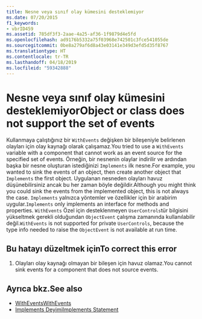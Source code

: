 ```yaml
---
title: Nesne veya sınıf olay kümesini desteklemiyor
ms.date: 07/20/2015
f1_keywords:
- vbrID459
ms.assetid: 785df3f3-2aae-4a25-af36-1f9879d4e5fd
ms.openlocfilehash: ad9176b5332a75f03968e742501c3fce541055de
ms.sourcegitcommit: 0be8a279af6d8a43e03141e349d3efd5d35f8767
ms.translationtype: HT
ms.contentlocale: tr-TR
ms.lasthandoff: 04/18/2019
ms.locfileid: "59342888"
---
```

# <a name="object-or-class-does-not-support-the-set-of-events"></a><span data-ttu-id="94ad1-102">Nesne veya sınıf olay kümesini desteklemiyor</span><span class="sxs-lookup"><span data-stu-id="94ad1-102">Object or class does not support the set of events</span></span>
<span data-ttu-id="94ad1-103">Kullanmaya çalıştığınız bir `WithEvents` değişken bir bileşeniyle belirlenen olayları için olay kaynağı olarak çalışamaz.</span><span class="sxs-lookup"><span data-stu-id="94ad1-103">You tried to use a `WithEvents` variable with a component that cannot work as an event source for the specified set of events.</span></span> <span data-ttu-id="94ad1-104">Örneğin, bir nesnenin olaylar indirilir ve ardından başka bir nesne oluşturan istediğinizi `Implements` ilk nesne.</span><span class="sxs-lookup"><span data-stu-id="94ad1-104">For example, you wanted to sink the events of an object, then create another object that `Implements` the first object.</span></span> <span data-ttu-id="94ad1-105">Uygulanan nesneden olayları havuz düşünebilirsiniz ancak bu her zaman böyle değildir.</span><span class="sxs-lookup"><span data-stu-id="94ad1-105">Although you might think you could sink the events from the implemented object, this is not always the case.</span></span> <span data-ttu-id="94ad1-106">`Implements` yalnızca yöntemler ve özellikler için bir arabirim uygular.</span><span class="sxs-lookup"><span data-stu-id="94ad1-106">`Implements` only implements an interface for methods and properties.</span></span> <span data-ttu-id="94ad1-107">`WithEvents` Özel için desteklenmeyen `UserControls`tür bilgisini yükseltmek gerekli olduğundan `ObjectEvent` çalışma zamanında kullanılabilir değil.</span><span class="sxs-lookup"><span data-stu-id="94ad1-107">`WithEvents` is not supported for private `UserControls`, because the type info needed to raise the `ObjectEvent` is not available at run time.</span></span>  
  
## <a name="to-correct-this-error"></a><span data-ttu-id="94ad1-108">Bu hatayı düzeltmek için</span><span class="sxs-lookup"><span data-stu-id="94ad1-108">To correct this error</span></span>  
  
1. <span data-ttu-id="94ad1-109">Olayları olay kaynağı olmayan bir bileşen için havuz olamaz.</span><span class="sxs-lookup"><span data-stu-id="94ad1-109">You cannot sink events for a component that does not source events.</span></span>  
  
## <a name="see-also"></a><span data-ttu-id="94ad1-110">Ayrıca bkz.</span><span class="sxs-lookup"><span data-stu-id="94ad1-110">See also</span></span>

- [<span data-ttu-id="94ad1-111">WithEvents</span><span class="sxs-lookup"><span data-stu-id="94ad1-111">WithEvents</span></span>](../../../visual-basic/language-reference/modifiers/withevents.md)
- [<span data-ttu-id="94ad1-112">Implements Deyimi</span><span class="sxs-lookup"><span data-stu-id="94ad1-112">Implements Statement</span></span>](../../../visual-basic/language-reference/statements/implements-statement.md)
